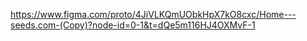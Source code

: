 https://www.figma.com/proto/4JiVLKQmUObkHpX7kO8cxc/Home---seeds.com-(Copy)?node-id=0-1&t=dQe5m116HJ4OXMvF-1
